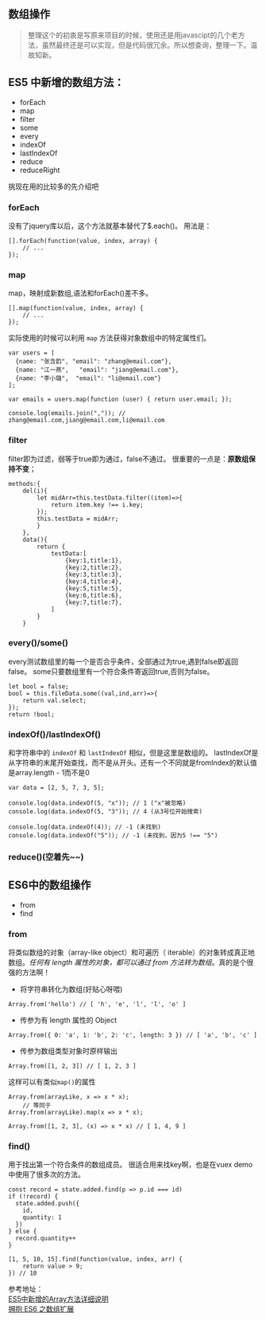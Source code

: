 ## 数组操作  


>整理这个的初衷是写原来项目的时候，使用还是用javascipt的几个老方法，虽然最终还是可以实现，但是代码很冗余。所以想查询，整理一下。温故知新。

## ES5 中新增的数组方法：  

- forEach
- map
- filter
- some
- every
- indexOf
- lastIndexOf
- reduce
- reduceRight
 
挑现在用的比较多的先介绍吧     

### forEach

没有了jquery库以后，这个方法就基本替代了$.each()。
用法是：
```
[].forEach(function(value, index, array) {
    // ...
});
```
### map         
map，映射成新数组,语法和forEach()差不多。
```
[].map(function(value, index, array) {
    // ...
});
```

实际使用的时候可以利用 `map` 方法获得对象数组中的特定属性们。

```
var users = [
  {name: "张含韵", "email": "zhang@email.com"},
  {name: "江一燕",   "email": "jiang@email.com"},
  {name: "李小璐",  "email": "li@email.com"}
];

var emails = users.map(function (user) { return user.email; });

console.log(emails.join(",")); // zhang@email.com,jiang@email.com,li@email.com
```

### filter  

filter即为过滤，弱等于true即为通过，false不通过。
很重要的一点是：**原数组保持不变**；
```
methods:{
    del(i){
        let midArr=this.testData.filter((item)=>{
            return item.key !== i.key;
        });
        this.testData = midArr;
        }
    },
    data(){
        return {
            testData:[
                {key:1,title:1},
                {key:2,title:2},
                {key:3,title:3},
                {key:4,title:4},
                {key:5,title:5},
                {key:6,title:6},
                {key:7,title:7},
            ]
        }
    }
```
### every()/some()         
every测试数组里的每一个是否合乎条件，全部通过为true,遇到false即返回false。
some只要数组里有一个符合条件寄返回true,否则为false。

```
let bool = false;
bool = this.fileData.some((val,ind,arr)=>{
    return val.select;
});
return !bool;
```
### indexOf()/lastIndexOf()        
和字符串中的 `indexOf` 和 `lastIndexOf` 相似，但是这里是数组的。
lastIndexOf是从字符串的末尾开始查找，而不是从开头。还有一个不同就是fromIndex的默认值是array.length - 1而不是0

```
var data = [2, 5, 7, 3, 5];

console.log(data.indexOf(5, "x")); // 1 ("x"被忽略)
console.log(data.indexOf(5, "3")); // 4 (从3号位开始搜索)

console.log(data.indexOf(4)); // -1 (未找到)
console.log(data.indexOf("5")); // -1 (未找到，因为5 !== "5")
```

### reduce()(空着先~~)

## ES6中的数组操作

- from
- find

 
### from        
将类似数组的对象（array-like object）和可遍历（ iterable）的对象转成真正地数组。*任何有 length 属性的对象，都可以通过 from 方法转为数组*。真的是个很强的方法啊！
    
- 将字符串转化为数组(好贴心呀喂)

```
Array.from('hello') // [ 'h', 'e', 'l', 'l', 'o' ]

```
- 传参为有 length 属性的 Object
 
```
Array.from({ 0: 'a', 1: 'b', 2: 'c', length: 3 }) // [ 'a', 'b', 'c' ]
```

- 传参为数组类型对象时原样输出

```
Array.from([1, 2, 3]) // [ 1, 2, 3 ]
```

这样可以有类似`map()`的属性

    
```
Array.from(arrayLike, x => x * x);
    // 等同于
Array.from(arrayLike).map(x => x * x);

Array.from([1, 2, 3], (x) => x * x) // [ 1, 4, 9 ]
```

### find()        
用于找出第一个符合条件的数组成员。
很适合用来找key啊，也是在vuex demo中使用了很多次的方法。

```
const record = state.added.find(p => p.id === id)
if (!record) {
  state.added.push({
    id,
    quantity: 1
  })
} else {
  record.quantity++
}
```

```
[1, 5, 10, 15].find(function(value, index, arr) {
    return value > 9;
}) // 10
```



参考地址：           
[ES5中新增的Array方法详细说明][1]          
[拥抱 ES6 之数组扩展][2]


  [1]: http://www.zhangxinxu.com/wordpress/2013/04/es5%E6%96%B0%E5%A2%9E%E6%95%B0%E7%BB%84%E6%96%B9%E6%B3%95/
  [2]: https://segmentfault.com/a/1190000003857670?_ea=396445